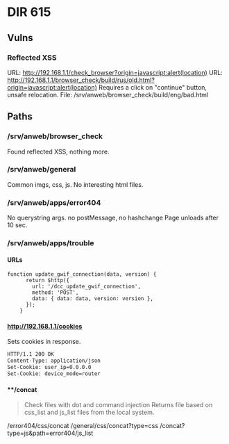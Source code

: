 # DIR 615

## Vulns

### Reflected XSS

URL: http://192.168.1.1/check_browser?origin=javascript:alert(location)
URL: http://192.168.1.1/browser_check/build/rus/old.html?origin=javascript:alert(location)
Requires a click on "continue" button, unsafe relocation.
File: /srv/anweb/browser_check/build/eng/bad.html

## Paths

### /srv/anweb/browser_check

Found reflected XSS, nothing more.

### /srv/anweb/general

Common imgs, css, js.
No interesting html files.

### /srv/anweb/apps/error404

No querystring args. no postMessage, no hashchange
Page unloads after 10 sec.

### /srv/anweb/apps/trouble



#### URLs

```
function update_gwif_connection(data, version) {
      return $http({
        url: '/dcc_update_gwif_connection',
        method: 'POST',
        data: { data: data, version: version },
      });
    }
```

#### http://192.168.1.1/cookies

Sets cookies in response.

``` md
HTTP/1.1 200 OK
Content-Type: application/json
Set-Cookie: user_ip=0.0.0.0
Set-Cookie: device_mode=router
```


#### **/concat

> Check files with dot and command injection
Returns file based on css_list and js_list files from the local system. 

/error404/css/concat
/general/css/concat?type=css
/concat?type=js&path=error404/js_list